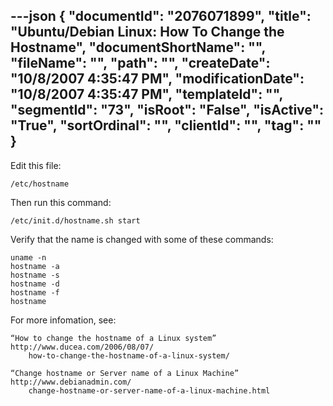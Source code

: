 ---json
{
  "documentId": "2076071899",
  "title": "Ubuntu/Debian Linux: How To Change the Hostname",
  "documentShortName": "",
  "fileName": "",
  "path": "",
  "createDate": "10/8/2007 4:35:47 PM",
  "modificationDate": "10/8/2007 4:35:47 PM",
  "templateId": "",
  "segmentId": "73",
  "isRoot": "False",
  "isActive": "True",
  "sortOrdinal": "",
  "clientId": "",
  "tag": ""
}
---

Edit this file:

    /etc/hostname

Then run this command:

    /etc/init.d/hostname.sh start

Verify that the name is changed with some of these commands:

    uname -n
    hostname -a
    hostname -s
    hostname -d
    hostname -f
    hostname

For more infomation, see:

    “How to change the hostname of a Linux system”
    http://www.ducea.com/2006/08/07/
        how-to-change-the-hostname-of-a-linux-system/

    “Change hostname or Server name of a Linux Machine”
    http://www.debianadmin.com/
        change-hostname-or-server-name-of-a-linux-machine.html
